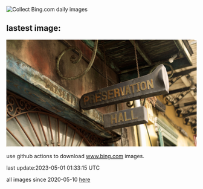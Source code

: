 ![Collect Bing.com daily images](https://github.com/counter2015/bing-daily-images/workflows/Collect%20Bing.com%20daily%20images/badge.svg)
## lastest image:
![](images/ExteriorPreservationHall.jpg)

use github actions to download www.bing.com images.

last update:2023-05-01 01:33:15 UTC

all images since 2020-05-10 [here](https://github.com/counter2015/bing-daily-images/tree/master/images) 
